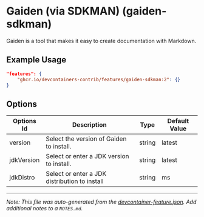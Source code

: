 

# Gaiden (via SDKMAN) (gaiden-sdkman)

Gaiden is a tool that makes it easy to create documentation with Markdown.

## Example Usage

```json
"features": {
    "ghcr.io/devcontainers-contrib/features/gaiden-sdkman:2": {}
}
```

## Options

| Options Id | Description | Type | Default Value |
|-----|-----|-----|-----|
| version | Select the version of Gaiden to install. | string | latest |
| jdkVersion | Select or enter a JDK version to install. | string | latest |
| jdkDistro | Select or enter a JDK distribution to install | string | ms |



---

_Note: This file was auto-generated from the [devcontainer-feature.json](https://github.com/devcontainers-contrib/features/blob/main/src/gaiden-sdkman/devcontainer-feature.json).  Add additional notes to a `NOTES.md`._
